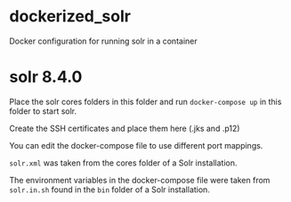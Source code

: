 # dockerized_solr
Docker configuration for running solr in a container

# solr 8.4.0
Place the solr cores folders in this folder and run `docker-compose up` in this folder to start solr.

Create the SSH certificates and place them here (.jks and .p12)


You can edit the docker-compose file to use different port mappings.

`solr.xml` was taken from the cores folder of a Solr installation.

The environment variables in the docker-compose file were taken from `solr.in.sh` found in the `bin` folder of a Solr installation.